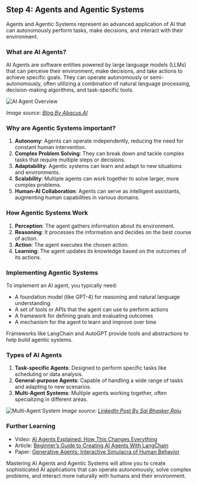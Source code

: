 ## Step 4: Agents and Agentic Systems

Agents and Agentic Systems represent an advanced application of AI that can autonomously perform tasks, make decisions, and interact with their environment.

### What are AI Agents?

AI Agents are software entities powered by large language models (LLMs) that can perceive their environment, make decisions, and take actions to achieve specific goals. They can operate autonomously or semi-autonomously, often utilizing a combination of natural language processing, decision-making algorithms, and task-specific tools.

![AI Agent Overview](https://i0.wp.com/blog.abacus.ai/wp-content/uploads/2023/08/%D0%98%D0%BB%D0%BB%D1%8E%D1%81%D1%82%D1%80%D0%B0%D1%86%D0%B8%D1%8F_%D0%B1%D0%B5%D0%B7_%D0%BD%D0%B0%D0%B7%D0%B2%D0%B0%D0%BD%D0%B8%D1%8F-12-2.jpg?resize=1200%2C1358&ssl=1)

*Image source: [Blog By Abacus.AI](https://blog.abacus.ai/blog/2023/08/31/supercharge-productivity-accomplish-10x-more-with-ai-agents/)*

### Why are Agentic Systems important?

1. **Autonomy**: Agents can operate independently, reducing the need for constant human intervention.
2. **Complex Problem Solving**: They can break down and tackle complex tasks that require multiple steps or decisions.
3. **Adaptability**: Agentic systems can learn and adapt to new situations and environments.
4. **Scalability**: Multiple agents can work together to solve larger, more complex problems.
5. **Human-AI Collaboration**: Agents can serve as intelligent assistants, augmenting human capabilities in various domains.

### How Agentic Systems Work

1. **Perception**: The agent gathers information about its environment.
2. **Reasoning**: It processes the information and decides on the best course of action.
3. **Action**: The agent executes the chosen action.
4. **Learning**: The agent updates its knowledge based on the outcomes of its actions.

### Implementing Agentic Systems

To implement an AI agent, you typically need:
- A foundation model (like GPT-4) for reasoning and natural language understanding
- A set of tools or APIs that the agent can use to perform actions
- A framework for defining goals and evaluating outcomes
- A mechanism for the agent to learn and improve over time

Frameworks like LangChain and AutoGPT provide tools and abstractions to help build agentic systems.

### Types of AI Agents

1. **Task-specific Agents**: Designed to perform specific tasks like scheduling or data analysis.
2. **General-purpose Agents**: Capable of handling a wide range of tasks and adapting to new scenarios.
3. **Multi-Agent Systems**: Multiple agents working together, often specializing in different areas.

![Multi-Agent System](https://media.licdn.com/dms/image/D4E12AQGA6XWwOTkq4A/article-cover_image-shrink_720_1280/0/1708186184709?e=2147483647&v=beta&t=TojyZa0Gc8Z_xBv2JzYoUNHlP2WEv-T_JnwC6c10c10)
*Image source: [LinkedIn Post By Sai Bhasker Raju](https://www.linkedin.com/pulse/build-ai-agents-autogen-powered-locally-llms-sai-bhasker-raju-bc4ne/)*

### Further Learning

- Video: [AI Agents Explained: How This Changes Everything](https://www.youtube.com/watch?v=obFilwqWpDI)
- Article: [Beginner’s Guide to Creating AI Agents With LangChain](https://vijaykumarkartha.medium.com/beginners-guide-to-creating-ai-agents-with-langchain-eaa5c10973e6)
- Paper: [Generative Agents: Interactive Simulacra of Human Behavior](https://arxiv.org/abs/2304.03442)

Mastering AI Agents and Agentic Systems will allow you to create sophisticated AI applications that can operate autonomously, solve complex problems, and interact more naturally with humans and their environment.